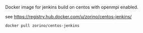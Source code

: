 
Docker image for jenkins build on centos with openmpi enabled.

see https://registry.hub.docker.com/u/zorino/centos-jenkins/

```sh
docker pull zorino/centos-jenkins
```
